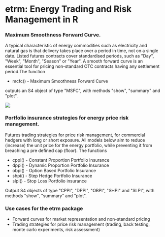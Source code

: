 # etrm: Energy Trading and Risk Management in R


### Maximum Smoothness Forward Curve.
A typical characteristic of energy commodities such as electricity and natural gas is that delivery takes place over a period in time, not on a single date. Listed futures contracts cover standardised periods, such as "Day", "Week", "Month", "Season" or "Year". A smooth forward curve is an essential tool for pricing non-standard OTC contracts having any settlement period.The function

- mcfc() - Maximum Smoothness Forward Curve 

outputs an S4 object of type "MSFC", with methods "show", "summary" and "plot".

![](https://github.com/sleire/etrm/blob/master/demo/msfc.png)

### Portfolio insurance strategies for energy price risk management.
Futures trading strategies for price risk management, for commercial hedgers with long or short exposure. All models below aim to reduce (increase) the unit price for the energy portfolio, while preventing it from breaching a pre defined cap (floor). The functions

- cppi() - Constant Proportion Portfolio Insurance   
- dppi() - Dynamic Proportion Portfolio Insurance   
- obpi() - Option Based Portfolio Insurance         
- shpi() - Step Hedge Portfolio Insurance            
- slpi() - Stop Loss Portfolio insurance             

Output S4 objects of type "CPPI", "DPPI", "OBPI", "SHPI" and "SLPI", with methods "show", "summary" and "plot".

### Use cases for the etrm package
- Forward curves for market representation and non-standard pricing
- Trading strategies for price risk management (trading, back testing, monte carlo experiments, risk assessment)
